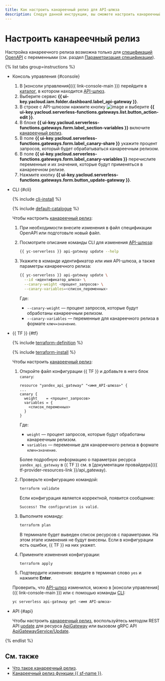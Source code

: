 ```yaml
---
title: Как настроить канареечный релиз для API-шлюза
description: Следуя данной инструкции, вы сможете настроить канареечный релиз для API-шлюза.
---
```


# Настроить канареечный релиз

Настройка канареечного релиза возможна только для [спецификаций OpenAPI](https://ru.wikipedia.org/wiki/OpenAPI_(спецификация)) с переменными (см. раздел [Параметризация спецификации](../concepts/extensions/parametrization.md)).

{% list tabs group=instructions %}

- Консоль управления {#console}

  1. В [консоли управления]({{ link-console-main }}) перейдите в [каталог](../../resource-manager/concepts/resources-hierarchy.md#folder), в котором находится [API-шлюз](../concepts/index.md).
  1. Выберите сервис **{{ ui-key.yacloud.iam.folder.dashboard.label_api-gateway }}**.
  1. В строке с API-шлюзом нажмите кнопку ![image](../../_assets/options.svg) и выберите **{{ ui-key.yacloud.serverless-functions.gateways.list.button_action-edit }}**.
  1. В блоке **{{ ui-key.yacloud.serverless-functions.gateways.form.label_section-variables }}** включите [канареечный релиз](../concepts/extensions/canary.md).
  1. В поле **{{ ui-key.yacloud.serverless-functions.gateways.form.label_canary-share }}** укажите процент запросов, который будет обрабатываться канареечным релизом.
  1. В поле **{{ ui-key.yacloud.serverless-functions.gateways.form.label_canary-variables }}** перечислите переменные и их значения, которые будут применяться в канареечном релизе.
  1. Нажмите кнопку **{{ ui-key.yacloud.serverless-functions.gateways.form.button_update-gateway }}**.

- CLI {#cli}

  {% include [cli-install](../../_includes/cli-install.md) %}

  {% include [default-catalogue](../../_includes/default-catalogue.md) %}

  Чтобы настроить [канареечный релиз](../concepts/extensions/canary.md):
  1. При необходимости внесите изменения в файл спецификации OpenAPI или подготовьте новый файл.
  1. Посмотрите описание команды CLI для изменения [API-шлюза](../concepts/index.md):

     ```bash
     {{ yc-serverless }} api-gateway update --help
     ```

  1. Укажите в команде идентификатор или имя API-шлюза, а также параметры канареечного релиза:

     ```bash
     {{ yc-serverless }} api-gateway update \
       --id <идентификатор_шлюза> \
       --canary-weight <процент_запросов> \
       --canary-variables=<список_переменных>
     ```

     Где:
     * `--canary-weight` — процент запросов, которые будут обработаны канареечным релизом.
     * `--canary-variables` — переменные для канареечного релиза в формате `ключ=значение`.

- {{ TF }} {#tf}

  {% include [terraform-definition](../../_tutorials/_tutorials_includes/terraform-definition.md) %}

  {% include [terraform-install](../../_includes/terraform-install.md) %}

  Чтобы настроить [канареечный релиз](../concepts/extensions/canary.md):
  1. Откройте файл конфигурации {{ TF }} и добавьте в него блок `canary`:

     ```hcl
     resource "yandex_api_gateway" "<имя_API-шлюза>" {
     ...
     canary {
       weight    = <процент_запросов>
       variables = {
         <список_переменных>
       }
     }
     ```

     Где:
     * `weight` — процент запросов, которые будут обработаны канареечным релизом.
     * `variables` — переменные для канареечного релиза в формате `ключ=значение`.

     Более подробную информацию о параметрах ресурса `yandex_api_gateway` в {{ TF }} см. в [документации провайдера]({{ tf-provider-resources-link }}/api_gateway).
  1. Проверьте конфигурацию командой:

     ```bash
     terraform validate
     ```

     Если конфигурация является корректной, появится сообщение:

     ```text
     Success! The configuration is valid.
     ```

  1. Выполните команду:

     ```bash
     terraform plan
     ```

     В терминале будет выведен список ресурсов с параметрами. На этом этапе изменения не будут внесены. Если в конфигурации есть ошибки, {{ TF }} на них укажет.
  1. Примените изменения конфигурации:

     ```bash
     terraform apply
     ```

  1. Подтвердите изменения: введите в терминал слово `yes` и нажмите **Enter**.

  Проверить, что [API-шлюз](../concepts/index.md) изменился, можно в [консоли управления]({{ link-console-main }}) или с помощью команды [CLI](../../cli/quickstart.md):

  ```bash
  yc serverless api-gateway get <имя API-шлюза>
  ```

- API {#api}

  Чтобы настроить [канареечный релиз](../concepts/extensions/canary.md), воспользуйтесь методом REST API [update](../apigateway/api-ref/ApiGateway/update.md) для ресурса [ApiGateway](../apigateway/api-ref/ApiGateway/index.md) или вызовом gRPC API [ApiGatewayService/Update](../apigateway/api-ref/grpc/apigateway_service.md#Update).

{% endlist %}

## См. также

* [Что такое канареечный релиз](../concepts/extensions/canary.md).
* [Канареечный релиз функции {{ sf-name }}](../tutorials/canary-release.md).